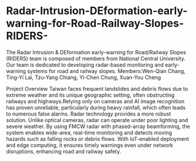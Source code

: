 # Radar-Intrusion-DEformation-early-warning-for-Road-Railway-Slopes-RIDERS-
The Radar Intrusion & DEformation early-warning for Road/Railway Slopes (RIDERS) team is composed of members from National Central University. Our team is dedicated to developing radar-based monitoring and early-warning systems for road and railway slopes.
Members:Wen-Qian Chang, Ting-Yi Lai, Tzu-Yang Chiang, Yi-Chen Chung, Xuan-You Cheng



Project Overview
Taiwan faces frequent landslides and debris flows due to extreme weather and its unique geographic setting, often obstructing railways and highways.Relying only on cameras and AI image recognition has proven unreliable, particularly during heavy rainfall, which often leads to numerous false alarms. Radar technology provides a more robust solution. Unlike optical cameras, radar can operate under poor lighting and severe weather. By using FMCW radar with phased-array beamforming, the system enables wide-area, real-time monitoring and detects moving hazards such as falling rocks or debris flows. With IoT-enabled deployment and edge computing, it ensures timely warnings even under network disruptions, enhancing road and railway safety.
